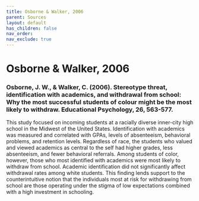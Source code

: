 ```yaml
---
title: Osborne & Walker, 2006
parent: Sources
layout: default
has_children: false
nav_order: 
nav_exclude: true
---
```


# Osborne & Walker, 2006

### Osborne, J. W., & Walker, C. (2006). Stereotype threat, identification with academics, and withdrawal from school: Why the most successful students of colour might be the most likely to withdraw. Educational Psychology, 26, 563-577.

This study focused on incoming students at a racially diverse inner-city high school in the Midwest of the United States. Identification with academics was measured and correlated with GPAs, levels of absenteeism, behavioral problems, and retention levels. Regardless of race, the students who valued and viewed academics as central to the self had higher grades, less absenteeism, and fewer behavioral referrals. Among students of color, however, those who most identified with academics were most likely to withdraw from school. Academic identification did not significantly affect withdrawal rates among white students. This finding lends support to the counterintuitive notion that the individuals most at risk for withdrawing from school are those operating under the stigma of low expectations combined with a high investment in schooling.

